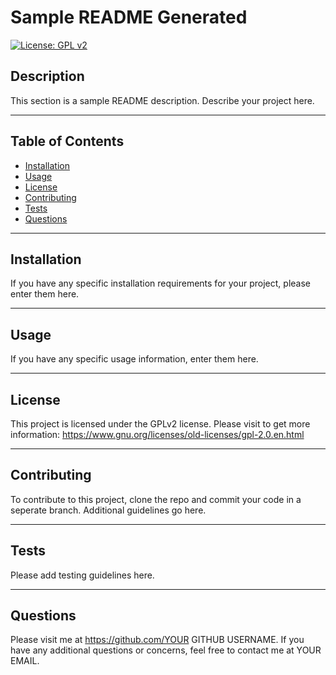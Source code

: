 # Sample README Generated

[![License: GPL v2](https://img.shields.io/badge/License-GPL_v2-blue.svg)](https://www.gnu.org/licenses/old-licenses/gpl-2.0.en.html)

## Description
This section is a sample README description. Describe your project here.

---

## Table of Contents
- [Installation](#installation)
- [Usage](#usage)
- [License](#license)
- [Contributing](#contributing)
- [Tests](#tests)
- [Questions](#questions)

---

## Installation
If you have any specific installation requirements for your project, please enter them here.

---

## Usage
If you have any specific usage information, enter them here. 

---

## License
This project is licensed under the GPLv2 license.
Please visit to get more information: https://www.gnu.org/licenses/old-licenses/gpl-2.0.en.html

---

## Contributing
To contribute to this project, clone the repo and commit your code in a seperate branch. Additional guidelines go here.

---

## Tests
Please add testing guidelines here.

---

## Questions
Please visit me at https://github.com/YOUR GITHUB USERNAME. 
If you have any additional questions or concerns, feel free to contact me at YOUR EMAIL.
